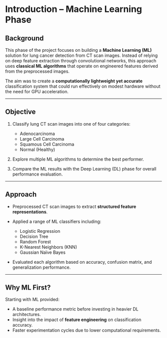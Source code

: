 # **Introduction – Machine Learning Phase**

## **Background**

This phase of the project focuses on building a **Machine Learning (ML)** solution for lung cancer detection from CT scan images.
Instead of relying on deep feature extraction through convolutional networks, this approach uses **classical ML algorithms** that operate on engineered features derived from the preprocessed images.

The aim was to create a **computationally lightweight yet accurate** classification system that could run effectively on modest hardware without the need for GPU acceleration.

---

## **Objective**

1. Classify lung CT scan images into one of four categories:

   * Adenocarcinoma
   * Large Cell Carcinoma
   * Squamous Cell Carcinoma
   * Normal (Healthy)
2. Explore multiple ML algorithms to determine the best performer.
3. Compare the ML results with the Deep Learning (DL) phase for overall performance evaluation.

---

## **Approach**

* Preprocessed CT scan images to extract **structured feature representations**.
* Applied a range of ML classifiers including:

  * Logistic Regression
  * Decision Tree
  * Random Forest
  * K-Nearest Neighbors (KNN)
  * Gaussian Naïve Bayes
* Evaluated each algorithm based on accuracy, confusion matrix, and generalization performance.

---

## **Why ML First?**

Starting with ML provided:

* A baseline performance metric before investing in heavier DL architectures.
* Insight into the impact of **feature engineering** on classification accuracy.
* Faster experimentation cycles due to lower computational requirements.

